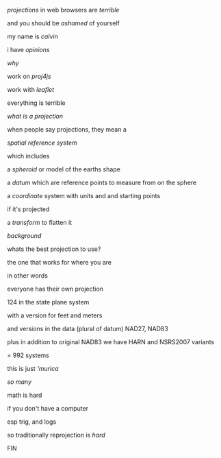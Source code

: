*projections* in web browsers are *terrible*

and you should be *ashamed* of yourself

my name is *calvin*

i have *opinions*

*why*

work on *proj4js*

work with *leaflet*

everything is terrible

*what is a projection*

when people say projections, they mean a

*spatial reference system*

which includes

a *spheroid* or model of the earths shape

a *datum* which are reference points to measure from on the sphere

a *coordinate* system with units and and starting points

if it's projected

a *transform* to flatten it

*background*

whats the best projection to use?

the one that works for where you are

in other words

everyone has their own projection

124 in the state plane system

with a version for feet and meters

and versions in the data (plural of datum) NAD27, NAD83

plus in addition to original NAD83 we have HARN and NSRS2007 variants

= 992 systems

this is just *'murica*

*so many*

math is hard

if you don't have a computer

esp trig, and logs

so traditionally reprojection is *hard*

FIN